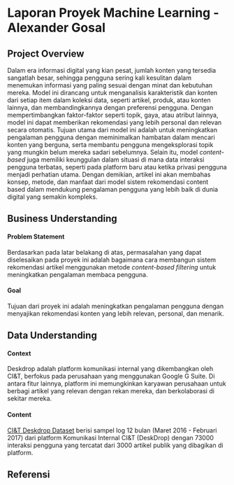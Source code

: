 # Laporan Proyek Machine Learning - Alexander Gosal
## Project Overview
Dalam era informasi digital yang kian pesat, jumlah konten yang tersedia sangatlah besar, sehingga pengguna sering kali kesulitan dalam menemukan informasi yang paling sesuai dengan minat dan kebutuhan mereka. Model ini dirancang untuk menganalisis karakteristik dan konten dari setiap item dalam koleksi data, seperti artikel, produk, atau konten lainnya, dan membandingkannya dengan preferensi pengguna. Dengan mempertimbangkan faktor-faktor seperti topik, gaya, atau atribut lainnya, model ini dapat memberikan rekomendasi yang lebih personal dan relevan secara otomatis. Tujuan utama dari model ini adalah untuk meningkatkan pengalaman pengguna dengan meminimalkan hambatan dalam mencari konten yang berguna, serta membantu pengguna mengeksplorasi topik yang mungkin belum mereka sadari sebelumnya. Selain itu, model *content-based* juga memiliki keunggulan dalam situasi di mana data interaksi pengguna terbatas, seperti pada platform baru atau ketika privasi pengguna menjadi perhatian utama. Dengan demikian, artikel ini akan membahas konsep, metode, dan manfaat dari model sistem rekomendasi content based dalam mendukung pengalaman pengguna yang lebih baik di dunia digital yang semakin kompleks.

## Business Understanding
#### Problem Statement
Berdasarkan pada latar belakang di atas, permasalahan yang dapat diselesaikan pada proyek ini adalah bagaimana cara membangun sistem rekomendasi artikel menggunakan metode *content-based filtering* untuk meningkatkan pengalaman membaca pengguna.
#### Goal
Tujuan dari proyek ini adalah meningkatkan pengalaman pengguna dengan menyajikan rekomendasi konten yang lebih relevan, personal, dan menarik. 

## Data Understanding
#### Context
Deskdrop adalah platform komunikasi internal yang dikembangkan oleh CI&T, berfokus pada perusahaan yang menggunakan Google G Suite. Di antara fitur lainnya, platform ini memungkinkan karyawan perusahaan untuk berbagi artikel yang relevan dengan rekan mereka, dan berkolaborasi di sekitar mereka.
#### Content
[CI&T Deskdrop Dataset](https://www.kaggle.com/datasets/gspmoreira/articles-sharing-reading-from-cit-deskdrop?select=users_interactions.csv) berisi sampel log 12 bulan (Maret 2016 - Februari 2017) dari platform Komunikasi Internal CI&T (DeskDrop) dengan 73000 interaksi pengguna yang tercatat dari 3000 artikel publik yang dibagikan di platform.



## Referensi

